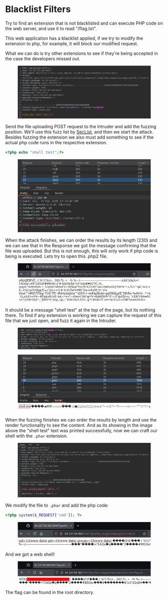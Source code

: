 # Blacklist Filters

Try to find an extension that is not blacklisted and can execute PHP code on the web server, and use it to read "/flag.txt".

This web application has a blacklist applied, if we try to modify the extension to php, for example, it will block our modified request.

What we can do is try other extensions to see if they're being accepted in the case the developers missed out.

<figure><img src="../../../.gitbook/assets/image (3) (1) (1) (1) (1) (1) (1) (1) (1) (1) (1) (1) (1) (1) (1) (1) (1) (1) (1) (1).png" alt=""><figcaption></figcaption></figure>

Send the file uploading POST request to the Intruder and add the fuzzing position. We'll use this fuzz list by [SecList](https://github.com/danielmiessler/SecLists/blob/master/Discovery/Web-Content/web-extensions.txt), and then we start the attack. Besides fuzzing the extension we also must add something to see if the actual php code runs in the respective extension.

```php
<?php echo "shell test";?>
```

<figure><img src="../../../.gitbook/assets/image (1) (1) (1) (1) (1) (1) (1) (1) (1) (1) (1) (1) (1) (1) (1) (1) (1) (1) (1) (1) (1) (1) (1) (1).png" alt=""><figcaption></figcaption></figure>

When the attack finishes, we can order the results by its length (230) and we can see that in the Response we got the message confirming that the file was uploaded. But this is not enough, this will only work if php code is being is executed. Lets try to open this .php2 file.

<figure><img src="../../../.gitbook/assets/image (4) (1) (1) (1) (1) (1) (1) (1) (1) (1) (1) (1) (1) (1) (1) (1) (1) (1) (1).png" alt=""><figcaption></figcaption></figure>

It should be a message "shell test" at the top of the page, but its nothing there. To find if any extension is working we can capture the request of this file that we just open, and fuzz it again in the Intruder.

<figure><img src="../../../.gitbook/assets/image (5) (1) (1) (1) (1) (1) (1) (1) (1) (1) (1) (1) (1) (1) (1) (1) (1).png" alt=""><figcaption></figcaption></figure>

<figure><img src="../../../.gitbook/assets/image (6) (1) (1) (1) (1) (1) (1) (1) (1) (1) (1) (1).png" alt=""><figcaption></figcaption></figure>

When the fuzzing finishes we can order the results by length and use the render functionality to see the content. And as its showing in the image above the "shell test" text was printed successfully, now we can craft our shell with the `.phar` extension.

<figure><img src="../../../.gitbook/assets/image (7) (1) (1) (1) (1) (1) (1) (1) (1) (1).png" alt=""><figcaption></figcaption></figure>

We modify the file to `.phar` and add the php code:

```php
<?php system($_REQUEST['cmd']); ?>
```

<figure><img src="../../../.gitbook/assets/image (8) (1) (1) (1) (1) (1) (1) (1) (1) (1).png" alt=""><figcaption></figcaption></figure>

And we got a web shell!&#x20;

<figure><img src="../../../.gitbook/assets/image (9) (1) (1) (1) (1) (1) (1) (1) (1).png" alt=""><figcaption></figcaption></figure>

The flag can be found in the root directory.

